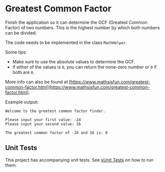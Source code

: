 # Greatest Common Factor

Finish the application so it can determine the GCF (Greatest Common Factor) of two numbers. This is the highest number by which both numbers can be divided.

The code needs to be implemented in the class `MathHelper`.

Some tips:

* Make sure to use the absolute values to determine the GCF.
* If either of the values is `0`, you can return the none-zero number or `0` if both are `0`.

More info can also be found at [https://www.mathsisfun.com/greatest-common-factor.html](https://www.mathsisfun.com/greatest-common-factor.html).

Example output:

```text
Welcome to the greatest common factor finder.

Please input your first value: -24
Please input your second value: 16

The greatest common factor of -24 and 16 is: 8
```

## Unit Tests

This project has accompanying unit tests. See [xUnit Tests](/README.md#xunit-tests) on how to run them.
